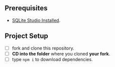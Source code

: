## Prerequisites

- [SQLite Studio Installed](https://sqlitestudio.pl/index.rvt?act=download).

## Project Setup

- [ ] fork and clone this repository.
- [ ] **CD into the folder** where you cloned **your fork**.
- [ ] type `npm i` to download dependencies.
